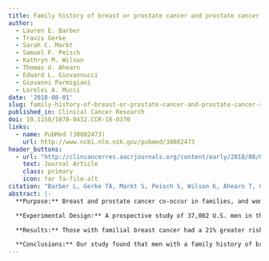 ```yaml
---
title: Family history of breast or prostate cancer and prostate cancer risk
author:
  - Lauren E. Barber
  - Travis Gerke
  - Sarah C. Markt
  - Samuel F. Peisch
  - Kathryn M. Wilson
  - Thomas U. Ahearn
  - Edward L. Giovannucci
  - Giovanni Parmigiani
  - Lorelei A. Mucci
date: '2018-08-01'
slug: family-history-of-breast-or-prostate-cancer-and-prostate-cancer-risk
published_in: Clinical Cancer Research
doi: 10.1158/1078-0432.CCR-18-0370
links:
  - name: PubMed (30082473)
    url: http://www.ncbi.nlm.nih.gov/pubmed/30082473
header_buttons:
  - url: "http://clincancerres.aacrjournals.org/content/early/2018/08/04/1078-0432.CCR-18-0370"
    text: Journal Article
    class: primary
    icon: far fa-file-alt
citation: "Barber L, Gerke TA, Markt S, Peisch S, Wilson K, Ahearn T, Giovannucci E, Parmigiani G, Mucci L. Family history of breast or prostate cancer and prostate cancer risk. Clin Cancer Res 2018; In press."
abstract: |-
  **Purpose:** Breast and prostate cancer co-occur in families, and women with a family history of prostate cancer are at increased breast cancer risk. Prostate cancer is among the most heritable cancers, but few studies have investigated its association with familial breast cancer. The objective of this study is to investigate the extent to which familial breast or prostate cancer in first-degree relatives increases prostate cancer risk.

  **Experimental Design:** A prospective study of 37,002 U.S. men in the Health Professionals Follow-up Study. During 16-year follow-up to 2012, 4,208 total and 344 lethal cases were diagnosed. Using cause-specific hazards regression, we estimated multivariable hazard ratios (HR) and 95% confidence intervals (CI) for associations between familial breast or prostate cancer and total and lethal prostate cancer.

  **Results:** Those with familial breast cancer had a 21% greater risk of prostate cancer overall (95% CI 1.10-1.34), and a 34% greater risk of lethal disease (HR 1.34; 95% CI 0.96-1.89). Family history of prostate cancer alone was associated with a 68% increased risk of total disease (95% CI 1.53-1.83) and a 72% increased risk of lethal disease (95% CI 1.25-2.38). Men with a family history of both cancers were also at elevated risk.

  **Conclusions:** Our study found that men with a family history of breast or prostate cancer had elevated prostate cancer risks, including risk of lethal disease. These findings have translational relevance for cancer risk prediction in men.
---
```


<!--
## Common icons

Font Awesome: https://fontawesome.com/icons
Academic Icons: http://jpswalsh.github.io/academicons/

github: fab fa-github
twitter: fab fa-twitter
rocket (app): fas fa-rocket
biorxiv: ai ai-biorxiv
arvix: ai ai-arxiv
doi: ai ai-doi
pubmed: ai ai-pubmed
generic paper: far fa-file-alt
generic project: fas fa-briefcase
-->

<!--
You can include extra content here as markdown.
It will render after Abstract and Links and before Citation.
-->
